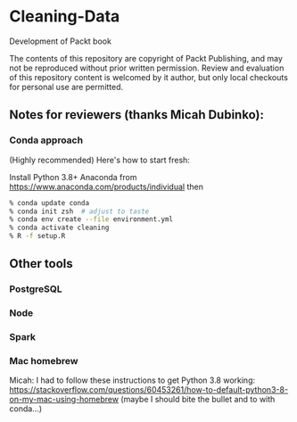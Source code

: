 # Cleaning-Data

Development of Packt book

The contents of this repository are copyright of Packt Publishing, 
and may not be reproduced without prior written permission.  Review
and evaluation of this repository content is welcomed by it author,
but only local checkouts for personal use are permitted.

## Notes for reviewers (thanks Micah Dubinko):

### Conda approach

(Highly recommended) Here's how to start fresh:

Install Python 3.8+ Anaconda from https://www.anaconda.com/products/individual then

```bash
% conda update conda
% conda init zsh  # adjust to taste
% conda env create --file environment.yml
% conda activate cleaning
% R -f setup.R
```

## Other tools

### PostgreSQL

### Node

### Spark


### Mac homebrew

Micah: I had to follow these instructions to get Python 3.8 working:
https://stackoverflow.com/questions/60453261/how-to-default-python3-8-on-my-mac-using-homebrew
(maybe I should bite the bullet and to with conda...)

